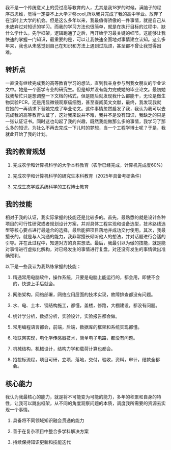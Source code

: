 我不是一个传统意义上的受过高等教育的人，尤其是我18岁的时候，满脑子的程序员思维，觉得一定要不上大学才够cool,所以我只完成了我的高中学业。放弃了在当时上大学的机会。但是这么多年以来，我最值得骄傲的一件事情，就是自己从未放弃过对知识的学习。而我的学习方法也很简单，就是在执行目标的过程中，缺什么学什么。先学框架，逻辑跑通了之后，再开始学习最关键的细节。这能够让我快速的掌握一门知识，最重要的是，可以让我快速全面地对事情建立认知。这么多年来，我也从未感觉到自己在知识和方法上遇到过瓶颈，甚至都不曾让我觉得困难。

## 转折点

一直没有继续完成我的高等教育学习的想法，直到我亲身参与到我女朋友的毕业论文中。她是一个医学专业的研究生。但是却并没有能力完成她的毕业论文。最初她找我帮忙只是想调整一下文档的格式，但是随后就发现我什么都能干，无论是做生物实验PCR，还是用显微镜观察癌细胞，甚至查阅英文文献，最终，我发现我就在她的一再请求下替她完成了毕业论文。这件事情忽然启发了我，我认为我可以去完成我的高等教育认证了，这对我来说并不难，我并不是没有知识，我缺乏的只是一张认证证书。同时这也勾起了我的兴趣，既然我能做那么多的事情，我学习了那么多的知识，为社么不再去完成一下儿时的梦想，当一个工程学博士呢？于是，我就此开始了我的计划。

## 我的教育规划

1. 完成农学和计算机科学的大学本科教育（农学已经完成，计算机完成度60%）

2. 完成农学和计算机科学的研究生本科教育（2025年具备考研条件）

3. 完成生态学或系统科学的工程博士教育

## 我的技能
相对于我的认证，我实际掌握的技能还是比较多的。首先，最熟悉的就是设计各种项目的可行性研究或者规划设计方案，并对具体工程实现和设备选型，技术路线选型等核心要点进行最适合的选择，最后能把项目落地并成功交付使用。其次，我最擅长的，就是与人沟通的能力，我非常擅长倾听他人的想法，并对话题进行合适的引导。并在此过程中，知道对方的真实想法。最后，我最引以为傲的技能，就是能对事情进行虚拟化解构，对已经发生的事情进行复盘，对还没有发生的事情做出准确预判。

以下是一些我认为我熟练掌握的技能：

1. 精通常用电脑软件，操作系统，只要是电脑上能运行的，都会用，即使不会的，快速上手后就会。

2. 网络架构，网络部署，网络应用层面的技术实现，故障排查都没有问题。

3. 水、电、土木、钢结构施工，都懂，盖楼，修路，大棚建设，都没有问题。

4. 统计学分析，数据分析，实验设计，实验报告都会做。

5. 常用编程语言都会，前端，后端，数据库的框架和系统实现都懂。

6. 物联网实现，电化学传感器技术，简单电子电路，都没有问题。

7. 机械结构，机械设计，结构力学和载荷计算也都会。

8. 招投标流程，项目可研，立项，落地，交付，验收，资料，审计，结款全都会。

## 核心能力
我认为我最核心的能力，就是将不可能变为可能的能力，多年的积累和自身的特性，让我可以跳出框架，从不同的角度观察问题的本质，调度我所需要的资源去实现一个事情。

1. 具备将不同领域知识融会贯通的能力

2. 善于在复杂项目中整合多学科解决方案

3. 持续保持知识更新和技能迭代
